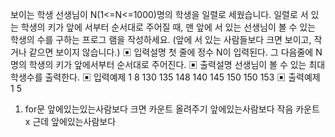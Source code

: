 보이는 학생
선생님이 N(1<=N<=1000)명의 학생을 일렬로 세웠습니다. 일렬로 서 있는 학생의 키가 앞에
서부터 순서대로 주어질 때, 맨 앞에 서 있는 선생님이 볼 수 있는 학생의 수를 구하는 프로그
램을 작성하세요. (앞에 서 있는 사람들보다 크면 보이고, 작거나 같으면 보이지 않습니다.)
▣ 입력설명
첫 줄에 정수 N이 입력된다. 그 다음줄에 N명의 학생의 키가 앞에서부터 순서대로 주어진다.
▣ 출력설명
선생님이 볼 수 있는 최대학생수를 출력한다.
▣ 입력예제 1
8
130 135 148 140 145 150 150 153
▣ 출력예제 1
5

1. for문 앞에있는있는사람보다 크면 카운트 올려주기
   앞에있는사람보다 작음 카운트 x
   근데 앞에있는사람보다
